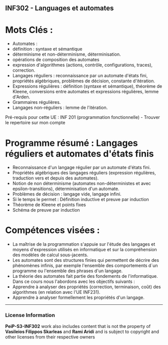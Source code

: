 ## INF302 - Languages et automates

# Mots Clés :

* Automates : 
* définition : syntaxe et sémantique
* déterminisme et non-déterminisme, déterminisation.
* opérations de composition des automates
* expression d'algorithmes (actions, contrôle, configurations, traces), correction.
* Langages réguliers : reconnaissance par un automate d'états fini, propriétés algébriques, problèmes de décision, constante d'itération.
* Expressions régulières : définition (syntaxe et sémantique), théorème de Kleene, conversions entre automates et expressions régulières, lemme d'Arden.
* Grammaires régulières.
* Langages non-réguliers : lemme de l'itération.


Pré-requis pour cette UE : INF 201 (programmation fonctionnelle) - Trouver le repertoire sur mon compte

 

# Programme résumé : Langages réguliers et automates d'états finis

* Reconnaissance d'un langage régulier par un automate d'états fini.
* Propriétés algébriques des langages réguliers (expression régulières, traduction vers et depuis des automates).
* Notion de non déterminisme (automates non-déterministes et avec epsilon-transitions), déterminisation d'un automate.
* Problèmes de décision : langage vide, langage infini.
* Si le temps le permet : Définition inductive et preuve par induction
* Théorème de Kleene et points fixes
* Schéma de preuve par induction

# Compétences visées :

* La maîtrise de la programmation s'appuie sur l'étude des langages et moyens d'expression utilisés en informatique et sur la compréhension des modèles de calcul sous-jacents.
* Les automates sont des structures finies qui permettent de décrire des phénomènes infinis, par exemple l'ensemble des comportements d´un programme ou l'ensemble des phrases d'un langage.
* La théorie des automates fait partie des fondements de l'informatique. Dans ce cours nous l'abordons avec les objectifs suivants :
* Apprendre à analyser des propriétés (correction, terminaison, coût) des algorithmes (en relation avec l'UE INF231).
* Apprendre à analyser formellement les propriétés d'un langage.

---

### License Information

**PeiP-S3-INF302** work also includes content that is not the property of **Vasileios Filippos Skarleas** and **Rami Aridi** and is subject to copyright and other licenses from their respective owners

